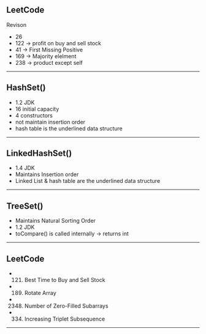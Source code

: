 ## LeetCode

Revison

- 26
- 122 -> profit on buy and sell stock
- 41 -> First Missing Positive
- 169 -> Majority elelment
- 238 -> product except self

---

## HashSet()

- 1.2 JDK
- 16 initial capacity
- 4 constructors
- not maintain insertion order
- hash table is the underlined data structure

---

## LinkedHashSet()

- 1.4 JDK
- Maintains Insertion order
- Linked List & hash table are the underlined data structure

---

## TreeSet()

- Maintains Natural Sorting Order
- 1.2 JDK
- toCompare() is called internally -> returns int

---

## LeetCode

- 121. Best Time to Buy and Sell Stock
- 189. Rotate Array
- 2348. Number of Zero-Filled Subarrays
- 334. Increasing Triplet Subsequence

---
